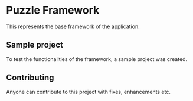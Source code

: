 # Puzzle Framework

This represents the base framework of the application.

## Sample project

To test the functionalities of the framework, a sample project was created.

## Contributing

Anyone can contribute to this project with fixes, enhancements etc.
